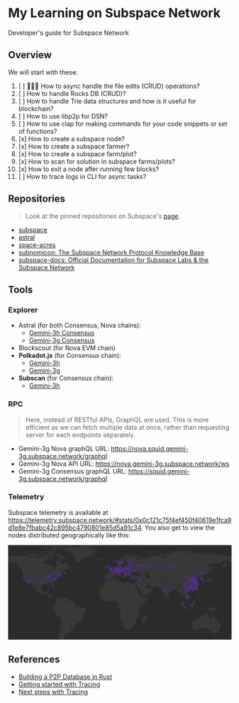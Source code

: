 # My Learning on Subspace Network

Developer's guide for Subspace Network

## Overview

We will start with these:

1. [ ] 🧑🏻‍💻 How to async handle the file edits (CRUD) operations?
2. [ ] How to handle Rocks DB (CRUD)?
3. [ ] How to handle Trie data structures and how is it useful for blockchain?
4. [ ] How to use libp2p for DSN?
5. [ ] How to use clap for making commands for your code snippets or set of functions?
6. [x] How to create a subspace node?
7. [x] How to create a subspace farmer?
8. [x] How to create a subspace farm/plot?
9. [x] How to scan for solution in subspace farms/plots?
10. [x] How to exit a node after running few blocks?
11. [ ] How to trace logs in CLI for async tasks?

## Repositories

> Look at the pinned repositories on Subspace's [page](https://github.com/subspace).

- [subspace](https://github.com/subspace/subspace)
- [astral](https://github.com/subspace/astral)
- [space-acres](https://github.com/subspace/space-acres)
- [subnomicon: The Subspace Network Protocol Knowledge Base](https://github.com/subspace/subnomicon)
- [subspace-docs: Official Documentation for Subspace Labs & the Subspace Network](https://github.com/subspace/subspace-docs)

## Tools

### Explorer

- Astral (for both Consensus, Nova chains):
  - [Gemini-3h Consensus](https://explorer.subspace.network/#/gemini-3h/consensus)
  - [Gemini-3g Consensus](https://explorer.subspace.network/#/gemini-3g/consensus)
- Blockscout (for Nova EVM chain)
- **Polkadot.js** (for Consensus chain):
  - [Gemini-3h](https://polkadot.js.org/apps/?rpc=wss%3A%2F%2Frpc-0.gemini-3h.subspace.network%2Fws%20#/explorer)
  - [Gemini-3g](https://polkadot.js.org/apps/?rpc=wss%3A%2F%2Frpc-0.gemini-3g.subspace.network%2Fws#/explorer)
- **Subscan** (for Consensus chain):
  - [Gemini-3h](https://subspace.subscan.io/)

### RPC

> Here, instead of RESTful APIs, GraphQL are used. This is more efficient as we can fetch multiple data at once, rather than requesting server for each endpoints separately.

- Gemini-3g Nova graphQL URL: <https://nova.squid.gemini-3g.subspace.network/graphql>
- Gemini-3g Nova API URL: <https://nova.gemini-3g.subspace.network/ws>
- Gemini-3g Consensus graphQL URL: <https://squid.gemini-3g.subspace.network/graphql>

### Telemetry

Subspace telemetry is available at <https://telemetry.subspace.network/#stats/0x0c121c75f4ef450f40619e1fca9d1e8e7fbabc42c895bc4790801e85d5a91c34>.
You also get to view the nodes distributed geographically like this:

![](img/subspace-telemetry-geography.png)

## References

- [Building a P2P Database in Rust](https://medium.com/dev-genius/building-a-p2p-database-in-rust-d120cf6f1dd2)
- [Getting started with Tracing](https://tokio.rs/tokio/topics/tracing)
- [Next steps with Tracing](https://tokio.rs/tokio/topics/tracing-next-steps)
